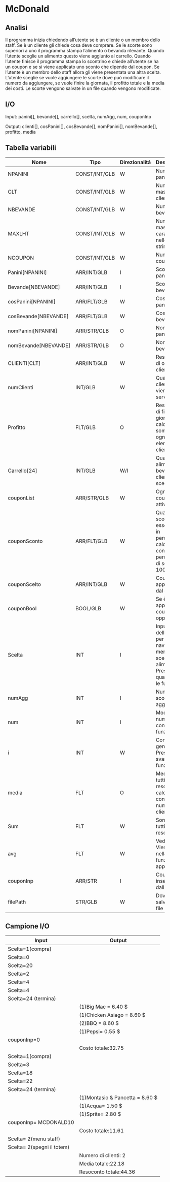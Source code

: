 # McDonald

## Analisi

Il programma inizia chiedendo all’utente se è un cliente o un membro
dello staff. Se è un cliente gli chiede cosa deve comprare. Se le scorte
sono superiori a uno il programma stampa l’alimento o bevanda rilevante.
Quando l’utente sceglie un alimento questo viene aggiunto al carrello.
Quando l’utente finisce il programma stampa lo scontrino e chiede
all’utente se ha un coupon e se si viene applicato uno sconto che
dipende dal coupon. Se l’utente è un membro dello staff allora gli viene
presentata una altra scelta. L’utente sceglie se vuole aggiungere le
scorte dove puó modificare il numero da aggiungere, se vuole finire la
giornata, il profitto
totale e la media dei costi. Le scorte vengono salvate in un file quando 
vengono modificate.

## I/O

Input: panini\[\], bevande\[\], carrello\[\], scelta, numAgg, num,
couponInp

Output: clienti\[\], cosPanini\[\], cosBevande\[\], nomPanini\[\],
nomBevande\[\], profitto, media

## Tabella variabili

| Nome                   | Tipo          | Direzionalitá | Descrizione                                                                                              |
|------------------------|---------------|---------------|----------------------------------------------------------------------------------------------------------|
| NPANINI                | CONST/INT/GLB | W             | Numero di panini                                                                                         |
| CLT                    | CONST/INT/GLB | W             | Numero massimo di clienti                                                                                |
| NBEVANDE               | CONST/INT/GLB | W             | Numero di bevande                                                                                        |
| MAXLHT                 | CONST/INT/GLB | W             | Numero massimo di caratteri nelle stringhe                                                               |
| NCOUPON                | CONST/INT/GLB | W             | Numero di coupon                                                                                         |
| Panini\[NPANINI\]      | ARR/INT/GLB   | I             | Scorte dei panini                                                                                        |
| Bevande\[NBEVANDE\]    | ARR/INT/GLB   | I             | Scorte delle bevande                                                                                     |
| cosPanini\[NPANINI\]   | ARR/FLT/GLB   | W             | Costo dei panini                                                                                         |
| cosBevande\[NBEVANDE\] | ARR/FLT/GLB   | W             | Costo delle bevande                                                                                      |
| nomPanini\[NPANINI\]   | ARR/STR/GLB   | O             | Nome dei panini                                                                                          |
| nomBevande\[NBEVANDE\] | ARR/STR/GLB   | O             | Nome delle bevande                                                                                       |
| CLIENTI\[CLT\]         | ARR/INT/GLB   | W             | Resoconto di ogni cliente                                                                                |
| numClienti             | INT/GLB       | W             | Quale cliente viene servito                                                                              |
| Profitto               | FLT/GLB       | O             | Resoconto di fine giornata calcolato sommando ogni elemento di clienti                                   |
| Carrello\[24\]         | INT/GLB       | W/I           | Quale alimenti o bevande il cliente ha scelto                                                            |
| couponList             | ARR/STR/GLB   | W             | Ogni coupon attivabile                                                                                   |
| couponSconto           | ARR/FLT/GLB   | W             | Quanto sconto deve essere tolto in percentuale calcolato con ( percentuale di sconto / 100 )             |
| couponScelto           | ARR/INT/GLB   | W             | Coupon applicato dal cliente                                                                             |
| couponBool             | BOOL/GLB      | W             | Se è stato applicato un coupon oppure no                                                                 |
| Scelta                 | INT           | I             | Input dell’utente per navigare nei menu o per scegliere un alimento. Presente in quasi tutte le funzioni |
| numAgg                 | INT           | I             | Numero di scorte da aggiungere                                                                           |
| num                    | INT           | I             | Modifica numAgg con la sua funzione                                                                      |
| i                      | INT           | W             | Contatore generico. Presente in svariate funzioni                                                        |
| media                  | FLT           | O             | Media di tutti i resoconti calcolato con ( sum / numero di clienti )                                     |
| Sum                    | FLT           | W             | Somma di tutti i resoconti                                                                               |
| avg                    | FLT           | W             | Vedi media. Viene usata nella funzione apposita                                                          |
| couponInp              | ARR/STR       | I             | Coupon inserito dall’utente                                                                              |
| filePath               | STR/GLB       | W             | Dove viene salvato il file                                                                               |

## Campione I/O

| Input                      | Output                          |
|----------------------------|---------------------------------|
| Scelta=1(compra)           |                                 |
| Scelta=0                   |                                 |
| Scelta=20                  |                                 |
| Scelta=2                   |                                 |
| Scelta=4                   |                                 |
| Scelta=4                   |                                 |
| Scelta=24 (termina)        |                                 |
|                            | (1)Big Mac = 6.40 $             |
|                            | (1)Chicken Asiago = 8.60 $      |
|                            | (2)BBQ = 8.60 $                 |
|                            | (1)Pepsi= 0.55 $                |
| couponInp=0                |                                 |
|                            | Costo totale:32.75              |
| Scelta=1(compra)           |                                 |
| Scelta=3                   |                                 |
| Scelta=18                  |                                 |
| Scelta=22                  |                                 |
| Scelta=24 (termina)        |                                 |
|                            | (1)Montasio & Pancetta = 8.60 $ |
|                            | (1)Acqua= 1.50 $                |
|                            | (1)Sprite= 2.80 $               |
| couponInp= MCDONALD10      |                                 |
|                            | Costo totale:11.61              |
| Scelta= 2(menu staff)      |                                 |
| Scelta= 2(spegni il totem) |                                 |
|                            | Numero di clienti: 2            |
|                            | Media totale:22.18              |
|                            | Resoconto totale:44.36          |
